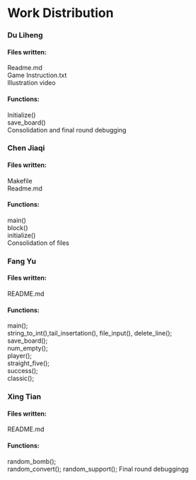 # Work Distribution

### Du Liheng
#### Files written:
Readme.md  
Game Instruction.txt  
Illustration video  

#### Functions:
Initialize()  
save_board()  
Consolidation and final round debugging  


### Chen Jiaqi
#### Files written:
Makefile   
Readme.md   

#### Functions:
main()  
block()  
initialize()  
Consolidation of files  

### Fang Yu  
#### Files written:  
README.md  
  
#### Functions:  
main();  
string_to_int(),tail_insertation(), file_input(), delete_line();  
save_board();  
num_empty();  
player();  
straight_five();  
success();  
classic();  

### Xing Tian
#### Files written:
README.md

#### Functions:
random_bomb();  
random_convert(); 
random_support(); 
Final round debuggingg  
